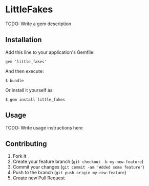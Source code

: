 # LittleFakes

TODO: Write a gem description

## Installation

Add this line to your application's Gemfile:

    gem 'little_fakes'

And then execute:

    $ bundle

Or install it yourself as:

    $ gem install little_fakes

## Usage

TODO: Write usage instructions here

## Contributing

1. Fork it
2. Create your feature branch (`git checkout -b my-new-feature`)
3. Commit your changes (`git commit -am 'Added some feature'`)
4. Push to the branch (`git push origin my-new-feature`)
5. Create new Pull Request
